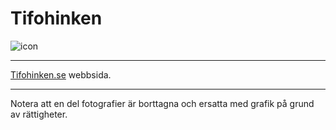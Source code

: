 # Tifohinken
![icon](https://github.com/1891-org/tifohinken/assets/1305802/e32db677-40de-43e6-bfdd-404393405e46)

***
[Tifohinken.se](https//tifohinken.se) webbsida. 
***
Notera att en del fotografier är borttagna och ersatta med grafik på grund av rättigheter. 
